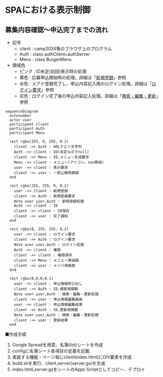 # SPAにおける表示制御

## 募集内容確認〜申込完了までの流れ

- 記号
  - client : camp2024等のブラウザ上のプログラム
  - Auth : class authClient+authServer
  - Menu : class BurgerMenu
- 領域色
  - ピンク : ID未定(初回)表示時の処理
  - 黄色 : 応募申込開始時の処理。詳細は「[新規登録](overview.md#新規登録)」参照
  - 水色 : メアド登録完了し、申込内容記入用のログイン処理。詳細は「[ログイン要求](overview.md#ログイン要求)」参照
  - 灰色 : ログイン完了後の申込内容記入処理。詳細は「[検索・編集・更新](overview.md#検索・編集・更新)」参照

```mermaid
sequenceDiagram
  autonumber
  actor user
  participant client
  participant Auth
  participant Menu

  rect rgba(255, 0, 255, 0.2)
    client ->> Auth : URLクエリ文字列
    Auth ->> client : ID(未定なのでnull)
    client ->> Menu : ID,メニュー生成要求
    Menu ->> client : メニュー(アイコン、nav領域)
    user ->> client : 表示要求
    client ->> user : 一般公開用画面
  end

  rect rgba(255, 255, 0, 0.2)
    user ->> client : 新規登録
    client ->> Auth : 新規登録要求
    Note over user,Auth : 新規登録処理
    Auth ->> client : ID
    client ->> client : ID保存
    client ->> user : 完了通知
  end

  rect rgba(0, 255, 255, 0.2)
    user ->> client : ログイン要求
    client ->> Auth : ログイン要求
    Note over user,Auth : ログイン処理
    Auth ->> client : 権限
    client ->> client : 権限保存
    client ->> Menu : メニュー再描画
    client ->> user : メンバ用画面
  end

  rect rgba(0,0,0,0.1)
    user ->> client : 申込情報呼び出し
    client ->> Auth : ID,検索用関数
    Note over user,Auth : 検索・編集・更新処理
    client ->> user : 申込情報編集画面
    user ->> client : 申込情報編集結果
    client ->> Auth : ID,更新用関数
    Note over user,Auth : 検索・編集・更新処理
    client ->> user : 更新結果
  end
```

■作成手順

1. Google Spreadを用意、名簿(list)シートを作成
1. configに名簿シート各項目の定義を記載
1. 実装する機能・ページ毎にclient(index.html)にDIV要素を作成
1. build.shを実行、client,server(server.gs)を生成
1. index.html,server.gsをシートのApps Scriptとしてコピー、デプロイ